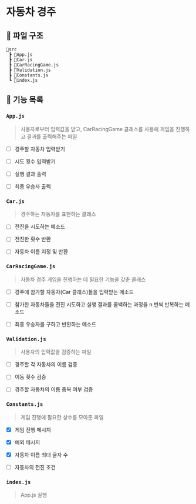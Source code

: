 # 자동차 경주
## 📂 파일 구조
```
📁src
 ┣ 📃App.js
 ┣ 📃Car.js
 ┣ 📃CarRacingGame.js
 ┣ 📃Validation.js
 ┣ 📃Constants.js
 ┗ 📃index.js
```
## 🚀 기능 목록
### `App.js`
> 사용자로부터 입력값을 받고, CarRacingGame 클래스를 사용해 게임을 진행하고 결과를 출력해주는 파일

- [ ] 경주할 자동차 입력받기

- [ ] 시도 횟수 입력받기
 
- [ ] 실행 결과 출력

- [ ] 최종 우승자 출력

### `Car.js`
> 경주하는 자동차를 표현하는 클래스

- [ ] 전진을 시도하는 메소드

- [ ] 전진한 횟수 반환

- [ ] 자동차 이름 지정 및 반환

### `CarRacingGame.js`
> 자동차 경주 게임을 진행하는 데 필요한 기능을 갖춘 클래스

- [ ] 경주에 참가할 자동차(Car 클래스)들을 입력받는 메소드

- [ ] 참가한 자동차들을 전진 시도하고 실행 결과를 콜백하는 과정을 n 번씩 반복하는 메소드

- [ ] 최종 우승자를 구하고 반환하는 메소드

### `Validation.js`
> 사용자의 입력값을 검증하는 파일

- [ ] 경주할 각 자동차의 이름 검증

- [ ] 이동 횟수 검증

- [ ] 경주할 자동차의 이름 중복 여부 검증 

### `Constants.js`
> 게임 진행에 필요한 상수를 모아둔 파일

- [x] 게임 진행 메시지

- [x] 예외 메시지

- [x] 자동차 이름 최대 글자 수

- [ ] 자동차의 전진 조건

### `index.js`
> App.js 실행
